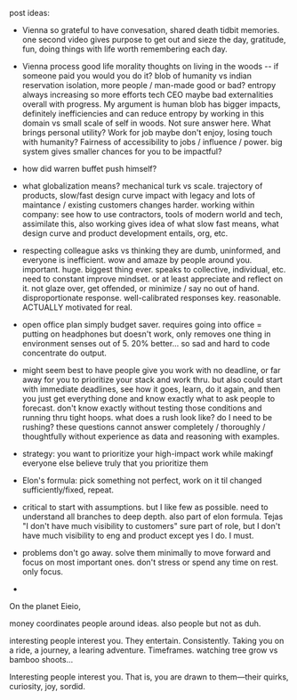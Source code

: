 post ideas:

- Vienna so grateful to have convesation, shared death tidbit memories. one second video gives purpose to get out and sieze the day, gratitude, fun, doing things with life worth remembering each day.

- Vienna process good life morality thoughts on living in the woods -- if someone paid you would you do it? blob of humanity vs indian reservation isolation, more people / man-made good or bad? entropy always increasing so more efforts tech CEO maybe bad externalities overall with progress. My argument is human blob has bigger impacts, definitely inefficiencies and can reduce entropy by working in this domain vs small scale of self in woods. Not sure answer here. What brings personal utility? Work for job maybe don't enjoy, losing touch with humanity? Fairness of accessibility to jobs / influence / power. big system gives smaller chances for you to be impactful?  

- how did warren buffet push himself?

- what globalization means? mechanical turk vs scale. trajectory of products, slow/fast design curve impact with legacy and lots of maintance / existing customers changes harder. working within company: see how to use contractors, tools of modern world and tech, assimilate this, also working gives idea of what slow fast means, what design curve and product development entails, org, etc.

- respecting colleague asks vs thinking they are dumb, uninformed, and everyone is inefficient. wow and amaze by people around you. important. huge. biggest thing ever. speaks to collective, individual, etc. need to constant improve mindset. or at least appreciate and reflect on it. not glaze over, get offended, or minimize / say no out of hand. disproportionate response. well-calibrated responses key. reasonable. ACTUALLY motivated for real.

- open office plan simply budget saver. requires going into office = putting on headphones but doesn't work, only removes one thing in environment senses out of 5. 20% better... so sad and hard to code concentrate do output.

- might seem best to have people give you work with no deadline, or far away for you to prioritize your stack and work thru. but also could start with immediate deadlines, see how it goes, learn, do it again, and then you just get everything done and know exactly what to ask people to forecast. don't know exactly without testing those conditions and running thru tight hoops. what does a rush look like? do I need to be rushing? these questions cannot answer completely / thoroughly / thoughtfully without experience as data and reasoning with examples.

- strategy: you want to prioritize your high-impact work while makingf everyone else believe truly that you prioritize them

- Elon's formula: pick something not perfect, work on it til changed sufficiently/fixed, repeat.

- critical to start with assumptions. but I like few as possible. need to understand all branches to deep depth. also part of elon formula. Tejas "I don't have much visibility to customers" sure part of role, but I don't have much visibility to eng and product except yes I do. I must.

- problems don't go away. solve them minimally to move forward and focus on most important ones. don't stress or spend any time on rest. only focus.

-


On the planet Eieio,

money coordinates people around ideas. also people but not as duh.



interesting people interest you. They entertain. Consistently. Taking you on a ride, a journey, a learing adventure. Timeframes. watching tree grow vs bamboo shoots...



Interesting people interest you. That is, you are drawn to them&mdash;their quirks, curiosity, joy, sordid.
